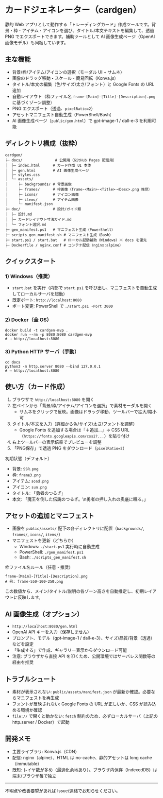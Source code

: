 # カードジェネレーター（cardgen）

静的 Web アプリとして動作する「トレーディングカード」作成ツールです。背景・枠・アイテム・アイコンを選び、タイトル/本文テキストを編集して、透過 PNG でエクスポートできます。補助ツールとして AI 画像生成ページ（OpenAI 画像モデル）も同梱しています。

## 主な機能
- 背景/枠/アイテム/アイコンの選択（モーダル UI + サムネ）
- 画像のドラッグ移動・スケール・簡易回転（Konva.js）
- タイトル/本文の編集（色/サイズ/太さ/フォント）と Google Fonts の URL 追加
- 自動レイアウト（枠ファイル名 `frame-[Main]-[Title]-[Description].png` に基づくゾーン調整）
- PNG エクスポート（透過、`pixelRatio=2`）
- アセットマニフェスト自動生成（PowerShell/Bash）
- AI 画像生成ページ（`public/gen.html`）で gpt-image-1 / dall-e-3 を利用可能

## ディレクトリ構成（抜粋）
```
cardgen/
├─ docs/               # 公開用（GitHub Pages 配信用）
│  ├─ index.html      # カード作成 UI 本体
│  ├─ gen.html        # AI 画像生成ページ
│  ├─ styles.css
│  └─ assets/
│     ├─ backgrounds/ # 背景画像
│     ├─ frames/      # 枠画像（frame-<Main>-<Title>-<Desc>.png 推奨）
│     ├─ icons/       # アイコン画像
│     ├─ items/       # アイテム画像
│     └─ manifest.json
├─ doc/               # 設計/ガイド類
│  ├─ 設計.md
│  ├─ カードレイアウト寸法ガイド.md
│  └─ フォント選択.md
├─ gen_manifest.ps1   # マニフェスト生成（PowerShell）
├─ scripts_gen_manifest.sh # マニフェスト生成（Bash）
├─ start.ps1 / start.bat   # ローカル起動補助（Windows）※ docs を優先
├─ Dockerfile / nginx.conf # コンテナ配信（nginx:alpine）
```

## クイックスタート
### 1) Windows（推奨）
- `start.bat` を実行（内部で `start.ps1` を呼び出し、マニフェストを自動生成してローカルサーバを起動）
- 既定ポート: `http://localhost:8080`
- ポート変更: PowerShell で `./start.ps1 -Port 3000`

### 2) Docker（全 OS）
```
docker build -t cardgen-mvp .
docker run --rm -p 8080:8080 cardgen-mvp
# → http://localhost:8080
```

### 3) Python HTTP サーバ（手動）
```
cd docs
python3 -m http.server 8080 --bind 127.0.0.1
# → http://localhost:8080
```

## 使い方（カード作成）
1. ブラウザで `http://localhost:8080` を開く
2. 左ペインから「背景/枠/アイテム/アイコンを選択」で素材モーダルを開く
   - サムネをクリックで反映。画像はドラッグ移動、ツールバーで拡大/縮小可
3. タイトル/本文を入力（詳細から色/サイズ/太さ/フォントを調整）
   - Google Fonts を追加する場合は「＋追加…」→ CSS URL（`https://fonts.googleapis.com/css2?...`）を貼り付け
4. 右上ツールバーの表示倍率でプレビューを調整
5. 「PNG保存」で透過 PNG をダウンロード（`pixelRatio=2`）

初期状態（デフォルト）
- 背景: `SSR.png`
- 枠: `frame3.png`
- アイテム: `soad.png`
- アイコン: `sun.png`
- タイトル: 「勇者のつるぎ」
- 本文: 「魔王を倒した伝説のつるぎ。\n勇者の押し入れの奥底に眠る。」

## アセットの追加とマニフェスト
- 画像を `public/assets/` 配下の各ディレクトリに配置（`backgrounds/`, `frames/`, `icons/`, `items/`）
- マニフェストを更新（どちらか）
  - Windows: `./start.ps1` 実行時に自動生成
  - PowerShell: `./gen_manifest.ps1`
  - Bash: `./scripts_gen_manifest.sh`

枠ファイル名ルール（任意・推奨）
```
frame-[Main]-[Title]-[Description].png
# 例: frame-550-100-250.png
```
この数値から、メイン/タイトル/説明の各ゾーン高さを自動推定し、初期レイアウトに反映します。

## AI 画像生成（オプション）
- `http://localhost:8080/gen.html`
- OpenAI API キーを入力（保存しません）
- プロンプト、モデル（gpt-image-1 / dall-e-3）、サイズ/品質/背景（透過）などを設定
- 「生成する」で作成、ギャラリー表示からダウンロード可能
- 注意: ブラウザから直接 API を叩くため、公開環境ではサーバレス関数等の経由を推奨

## トラブルシュート
- 素材が表示されない: `public/assets/manifest.json` が最新か確認。必要ならマニフェストを再生成
- フォントが反映されない: Google Fonts の URL が正しいか、CSS が読み込める環境か確認
- `file://` で開くと動かない: `fetch` 制約のため、必ずローカルサーバ（上記の http.server / Docker）で起動

## 開発メモ
- 主要ライブラリ: Konva.js（CDN）
- 配信: nginx（alpine）、HTML は no-cache、静的アセットは long cache（immutable）
- 既知: レイヤ数が多め（最適化余地あり）。ブラウザ内保存（IndexedDB）は端末/ブラウザ毎で独立

---
不明点や改善要望があれば Issue/連絡でお知らせください。
